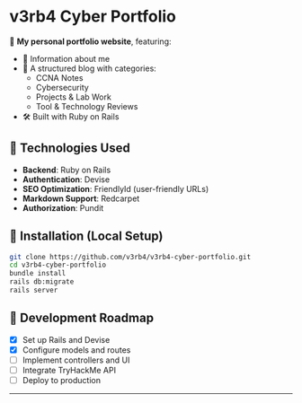 # v3rb4 Cyber Portfolio

🚀 **My personal portfolio website**, featuring:
- 🔹 Information about me
- 📌 A structured blog with categories:
  - CCNA Notes
  - Cybersecurity
  - Projects & Lab Work
  - Tool & Technology Reviews
- 🛠️ Built with Ruby on Rails

## 📌 Technologies Used
- **Backend**: Ruby on Rails
- **Authentication**: Devise
- **SEO Optimization**: FriendlyId (user-friendly URLs)
- **Markdown Support**: Redcarpet
- **Authorization**: Pundit

## 🔧 Installation (Local Setup)
```sh
git clone https://github.com/v3rb4/v3rb4-cyber-portfolio.git
cd v3rb4-cyber-portfolio
bundle install
rails db:migrate
rails server
```

## 🚀 Development Roadmap
- [x] Set up Rails and Devise
- [x] Configure models and routes
- [ ] Implement controllers and UI
- [ ] Integrate TryHackMe API
- [ ] Deploy to production

---

